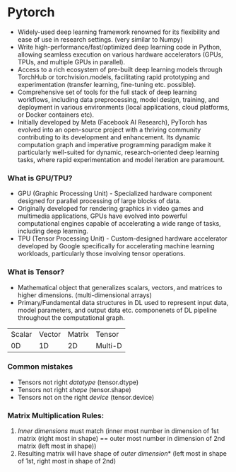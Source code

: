 # Pytorch

* Widely-used deep learning framework renowned for its flexibility and ease of use in research settings. (very similar to Numpy)
* Write high-performance/fast/optimized deep learning code in Python, allowing seamless execution on various hardware accelerators (GPUs, TPUs, and multiple GPUs in parallel).
* Access to a rich ecosystem of pre-built deep learning models through TorchHub or torchvision.models, facilitating rapid prototyping and experimentation (transfer learning, fine-tuning etc. possible).
* Comprehensive set of tools for the full stack of deep learning workflows, including data preprocessing, model design, training, and deployment in various environments (local applications, cloud platforms, or Docker containers etc).
* Initially developed by Meta (Facebook AI Research), PyTorch has evolved into an open-source project with a thriving community contributing to its development and enhancement. Its dynamic computation graph and imperative programming paradigm make it particularly well-suited for dynamic, research-oriented deep learning tasks, where rapid experimentation and model iteration are paramount.

### What is GPU/TPU?
* GPU (Graphic Processing Unit) - Specialized hardware component designed for parallel processing of large blocks of data.
* Originally developed for rendering graphics in video games and multimedia applications, GPUs have evolved into powerful computational engines capable of accelerating a wide range of tasks, including deep learning.
* TPU (Tensor Processing Unit) - Custom-designed hardware accelerator developed by Google specifically for accelerating machine learning workloads, particularly those involving tensor operations.

### What is Tensor?
* Mathematical object that generalizes scalars, vectors, and matrices to higher dimensions. (multi-dimensional arrays)
* Primary/Fundamental data structures in DL used to represent input data, model parameters, and output data etc. componenets of DL pipeline throughout the computational graph.
  
| | | | |
|-|-|-|-|
| Scalar | Vector | Matrix | Tensor |
| 0D | 1D | 2D | Multi-D |

### Common mistakes
* Tensors not right *datatype* (tensor.dtype)
* Tensors not right *shape* (tensor.shape)
* Tensors not on the right *device* (tensor.device)

### Matrix Multiplication Rules:
1. *Inner dimensions* must match (inner most number in dimension of 1st matrix (right most in shape) == outer most number in dimension of 2nd matrix (left most in shape))
2. Resulting matrix will have shape of *outer dimension** (left most in shape of 1st, right most in shape of 2nd)
